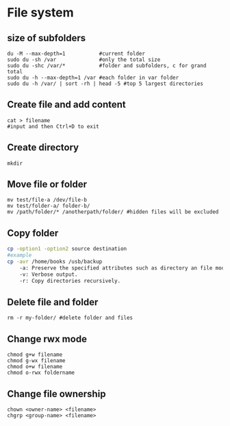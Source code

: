 # File system

## size of subfolders
```
du -M --max-depth=1           #current folder
sudo du -sh /var              #only the total size
sudo du -shc /var/*           #folder and subfolders, c for grand total
sudo du -h --max-depth=1 /var #each folder in var folder
sudo du -h /var/ | sort -rh | head -5 #top 5 largest directories
```

## Create file and add content
```
cat > filename
#input and then Ctrl+D to exit
```

## Create directory
```
mkdir
```

## Move file or folder
```
mv test/file-a /dev/file-b
mv test/folder-a/ folder-b/
mv /path/folder/* /anotherpath/folder/ #hidden files will be excluded
```

## Copy folder
```bash
cp -option1 -option2 source destination
#example
cp -avr /home/books /usb/backup
    -a: Preserve the specified attributes such as directory an file mode, ownership, timestamps, if possible additional attributes: context, links, xattr, all.
    -v: Verbose output.
    -r: Copy directories recursively.
```

## Delete file and folder
```
rm -r my-folder/ #delete folder and files
```

## Change rwx mode
```
chmod g+w filename
chmod g-wx filename
chmod o+w filename
chmod o-rwx foldername
```

## Change file ownership
```
chown <owner-name> <filename>
chgrp <group-name> <filename>
```
